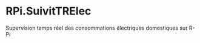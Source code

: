 RPi.SuivitTRElec
================

Supervision temps réel des consommations électriques domestiques sur R-Pi
